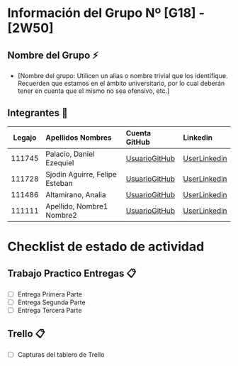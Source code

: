 # Información del Grupo Nº [G18] - [2W50]


## Nombre del Grupo :zap:

* [Nombre del grupo: Utilicen un alias o nombre trivial que los identifique. Recuerden que estamos en el ámbito universitario, por lo cual deberán tener en cuenta que el mismo no sea ofensivo, etc.]


## Integrantes :busts_in_silhouette:

| Legajo| Apellidos Nombres  | Cuenta GitHub | Linkedin
| :------: | :-------- | :-------- | :-------- |
| 111745 | Palacio, Daniel Ezequiel|[UsuarioGitHub](https://github.com/danielpalacio79)|[UserLinkedin](https://ar.linkedin.com/in/daniel-palacio-94b63210)|
| 111728 | Sjodin Aguirre, Felipe Esteban |[UsuarioGitHub](https://github.com/FELIPE-SJODIN)|[UserLinkedin](https://ar.linkedin.com/)|
| 111486 | Altamirano, Analia |[UsuarioGitHub](https://github.com/111486)|[UserLinkedin](https://ar.linkedin.com/)|
| 111111 | Apellido, Nombre1 Nombre2 |[UsuarioGitHub](https://github.com/xxxx)|[UserLinkedin](https://ar.linkedin.com/)|


# Checklist de estado de actividad

## Trabajo Practico Entregas :clipboard:
- [ ] Entrega Primera Parte
- [ ] Entrega Segunda Parte
- [ ] Entrega Tercera Parte

## Trello :clipboard:
- [ ] Capturas del tablero de Trello

